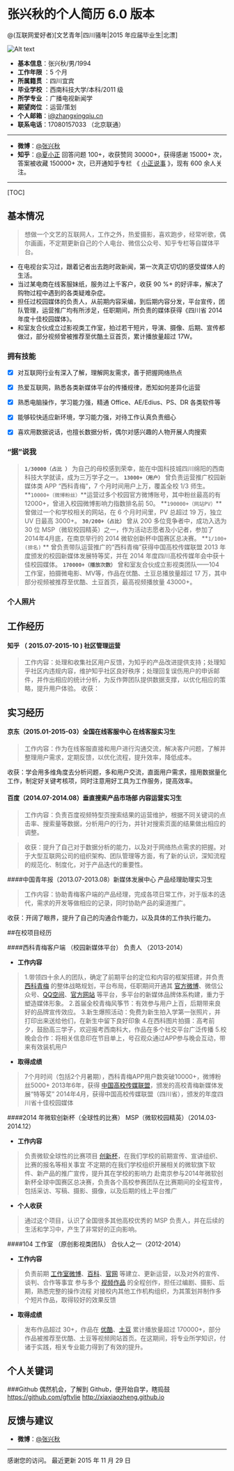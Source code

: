 # 张兴秋的个人简历 6.0  版本

@(互联网爱好者)[文艺青年|四川骚年|2015 年应届毕业生|北漂]


![Alt text](http://me.zhangxingqiu.cn/me/images/touxiang.png)


- **基本信息**：张兴秋/男/1994
- **工作年限** ：5 个月
- **所属籍贯** ：四川宜宾
- **毕业学校** ：西南科技大学/本科/2011 级
- **所学专业** ：广播电视新闻学
- **期望岗位** ：运营/策划
- **个人邮箱**：<i@zhangxingqiu.cn>
- **联系电话**：17080157033 （北京联通）

-------------------

- **微博**：[@张兴秋](http://weibo.com/gftvlie) 
- **知乎**：[@夏小正](http://www.zhihu.com/people/xiaxiaozheng) 回答问题 100+，收获赞同 30000+，获得感谢 15000+ 次，答案被收藏 150000+ 次，已开通知乎专栏 《 [小正说事](http://zhuanlan.zhihu.com/xiaxiaozheng) 》，现有 600 余人关注。

------------------

[TOC]

## 基本情况

> 想做一个文艺的互联网人，工作之外，热爱摄影，喜欢跑步，经常听歌，偶尔画画，不定期更新自己的个人电台、微信公众号、知乎专栏等自媒体平台。

* 在电视台实习过，跟着记者出去跑时政新闻，第一次真正切切的感受媒体人的生活。
* 当过某电商在线客服妹纸，服务过上千客户，收获 90 %+ 的好评率，解决了购物过程中遇到的各类疑难杂症。
* 担任过校园媒体的负责人，从前期内容采编，到后期内容分发，平台宣传，团队管理，运营推广均有所涉足，任职期间，所负责的媒体获得《四川省 2014 年度十佳校园媒体》。
* 和室友合伙成立过影视类工作室，拍过若干短片，导演、摄像、后期、宣传都做过，部分视频曾被推荐至优酷土豆首页，累计播放量超过 17W。



### 拥有技能

- [x] 对互联网行业有深入了解，理解网友需求，善于把握网络热点

- [x] 热爱互联网，熟悉各类新媒体平台的传播规律，悉知如何差异化运营

- [x] 熟悉电脑操作，学习能力强，精通 Office、AE/Edius、PS、DR 各类软件等

- [x] 能够较快适应新环境，学习能力强，对待工作认真负责细心

- [x] 喜欢用数据说话，也擅长数据分析，偶尔对感兴趣的人物开展人肉搜索


### “据”说我

>**`1/30000（占比 ）`** 为自己的母校感到荣幸，能在中国科技城四川绵阳的西南科技大学就读，成为三万学子之一。
**`13000+（用户）`** 曾负责运营推广校园新媒体类 APP “西科青梅”，7 个月时间用户上万，覆盖全校 1/3 师生。
**`10000+（微博粉丝）`**运营过多个校园官方微博账号，其中粉丝最高的有 12000+，曾进入校园微博影响力指数排名前 50。
**`190000+（网站PV）`**曾做过一个和学校相关的网站，在 6 个月时间里，PV 总超过 19 万，独立 UV 日最高 3000+。
**`30/200+（占比）`**     曾从 200 多位竞争者中，成功入选为30 位 MSP（微软校园精英）之一，作为活动志愿者及小记者，参加了2014年4月底，在南京举行的 2014 微软创新杯中国赛区总决赛。
**`1/100+(排名)` **   曾负责带队运营推广的“西科青梅”获得中国高校传媒联盟 2013 年度颁发的校园新媒体发展特等奖，并在 2014 年度四川高校传媒年会中获十佳校园媒体。
**`170000+（播放次数）`**  曾和室友合伙成立影视类团队——104 工作室，拍摄微电影、MV等，作品在优酷、土豆总播放量超过 17 万，其中部分视频被推荐至优酷、土豆首页，最高视频播放量 43000+。

### 个人照片


## 工作经历
#### 知乎 （ 2015.07-2015-10 ) 社区管理运营
>工作内容：处理和收集社区用户反馈，为知乎的产品改进提供支持；处理知乎社区内违规内容，维护知乎社区良好秩序；处理回复误伤用户的申诉邮件，并作出相应的统计分析，为反作弊团队提供数据支撑，以优化相应的策略，提升用户体验。
>收获：


## 实习经历
#### 京东（2015.01-2015-03）全国在线客服中心 在线客服实习生

>工作内容：作为在线客服直接和用户进行沟通交流，解决客户问题，了解并整理用户需求，定期反馈，以优化流程，提升效率，降低成本。
>
收获：学会用多维角度去分析问题，多和用户交流，直面用户需求，擅用数据量化工作，制定好关键考核项，同时注意用好工具为工作服务，提高效率。

#### 百度（2014.07-2014.08）垂直搜索产品市场部 内容运营实习生

>工作内容：负责百度视频特型页搜索结果的运营维护，根据不同关键词的点击率、搜索量等数据，分析用户的行为，并针对搜索页面的结果做出相应的调整。

>收获：提升了自己对于数据分析的能力，以及对于网络热点需求的把握。对于大型互联网公司的组织架构、团队管理等方面，有了新的认识，深知流程的规范化、制度化，对于产品迭代的重要性。

####中国青年报（2013.07-2013.08）新媒体发展中心 产品经理助理实习生

>工作内容：协助青梅客户端的产品经理，完成各项日常工作，对于版本的迭代，需求的开发等做相应的记录，同时协助产品的渠道推广。
>
收获：开阔了眼界，提升了自己的沟通合作能力，以及具体的工作执行能力。


##在校项目经历

####西科青梅客户端 （校园新媒体平台） 负责人 （2013-2014）

- **工作内容**
>1.带领四十余人的团队，确定了前期平台的定位和内容的框架搭建，并负责 [西科青梅](http://baike.baidu.com/view/10121590.htm ) 的整体战略规划，平台布局，任职期间开通其  [官方微博](http://weibo.com/xkqm)、微信公众号、[QQ空间](http://xikeqm.qzone.qq.com/)、[官方网站](http://xkqm.zhangxingqiu.cn/) 等平台，多平台的新媒体品牌体系构建，重力于塑造媒体形象。
2.首届全校青梅风筝节：有效参与用户上百，后期带来良好的品牌宣传效应。
3.新生爆照活动：免费为新生拍入学第一张照片，并打印出来送给他们，在新生中留下良好印象
4.在西科图片拍摄：高考前夕，鼓励高三学子，欢迎报考西南科大，作品在多个社交平台广泛传播
5.校晚会合作：将相关信息印在节目单上，号召观众通过APP参与晚会互动，带来有效装机用户

- **取得成绩**
>7个月时间（包括2个月暑期），西科青梅APP用户数突破10000+，微博粉丝5000+
>2013年6年，获得 [中国高校传媒联盟](http://baike.baidu.com/view/2706363.htm)，颁发的高校青梅新媒体发展“特等奖”
>2014年4月，获得中国高校传媒联盟（四川省），颁发的年度四川省十佳校园媒体

####2014 年微软创新杯（全球性的比赛）  MSP（微软校园精英）（2014.03-2014.12）
- **工作内容**
>负责微软全球性的比赛项目 [创新杯](http://baike.baidu.com/view/1105308.htm)，在我们学校的前期宣传、宣讲组织、比赛的报名等相关事宜
不定期的在我们学校组织开展相关的微软旗下软件、新产品的推广宣传，提升其在学校的影响力
赴南京参与2014年微软创新杯全球中国赛区总决赛，负责各个高校参赛团队在比赛期间的全程宣传，包括采访、写稿、摄影、摄像，以及后期的线上平台推广

- **个人收获**
>通过这个项目，认识了全国很多其他高校优秀的 MSP 负责人，并在后续的生活和学习中，产生了非常好的正向影响。

####104 工作室 （原创影视类团队）  合伙人之一（2012-2014）
- **工作内容**
>负责前期 [工作室微博](http://www.weibo.com/104gzs)、[百科](http://baike.baidu.com/view/7044879.htm)、[官网](http://104gzs.lofter.com/) 等建立、更新运营，以及对外的宣传、谈判、合作等事宜
参与多个 [视频作品](http://www.youku.com/playlist_show/id_16803549_ascending_0.html) 的全程创作，担任过编剧、摄影、后期，熟悉完整的操作流程
对接校内其他工作机构组织，为其策划并制作多个短片作品，取得较好的效果反馈

- **取得成绩**
>发布作品超过 30+，作品在 [优酷](http://i.youku.com/104gzs)、[土豆](http://www.tudou.com/home/gftvlie) 累计播放量超过 170000+，部分作品被推荐至优酷、土豆等视频网站首页。在这期间，将专业所学知识，付诸于实践，相关专业能力得到了有效的提升。

## 个人关键词


###Github 
偶然机会，了解到 Github，便开始自学，瞎捣鼓 https://github.com/gftvlie
http://xiaxiaozheng.github.io





## 反馈与建议

* **微博**：[@张兴秋](http://weibo.com/gftvlie) 


---------
感谢您的访问。 
最近更新 2015 年 11 月 29 日

